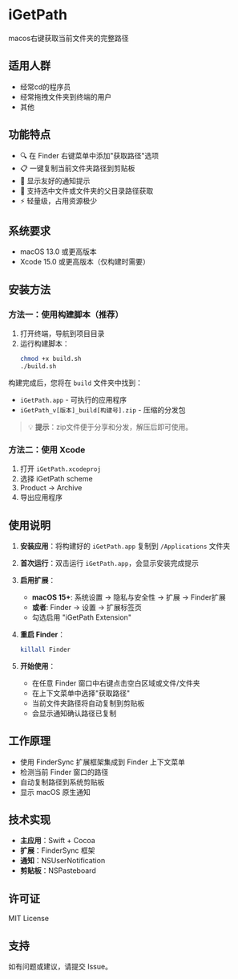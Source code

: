 # iGetPath

macos右键获取当前文件夹的完整路径

## 适用人群
- 经常cd的程序员
- 经常拖拽文件夹到终端的用户
- 其他

## 功能特点

- 🔍 在 Finder 右键菜单中添加"获取路径"选项
- 📋 一键复制当前文件夹路径到剪贴板
- 🔔 显示友好的通知提示
- 🎯 支持选中文件或文件夹的父目录路径获取
- ⚡ 轻量级，占用资源极少

## 系统要求

- macOS 13.0 或更高版本
- Xcode 15.0 或更高版本（仅构建时需要）

## 安装方法

### 方法一：使用构建脚本（推荐）

1. 打开终端，导航到项目目录
2. 运行构建脚本：
   ```bash
   chmod +x build.sh
   ./build.sh
   ```

构建完成后，您将在 `build` 文件夹中找到：
- `iGetPath.app` - 可执行的应用程序
- `iGetPath_v[版本]_build[构建号].zip` - 压缩的分发包

> 💡 **提示**：zip文件便于分享和分发，解压后即可使用。

### 方法二：使用 Xcode

1. 打开 `iGetPath.xcodeproj`
2. 选择 iGetPath scheme
3. Product → Archive
4. 导出应用程序

## 使用说明

1. **安装应用**：将构建好的 `iGetPath.app` 复制到 `/Applications` 文件夹

2. **首次运行**：双击运行 `iGetPath.app`，会显示安装完成提示

3. **启用扩展**：
   - **macOS 15+**: 系统设置 → 隐私与安全性 → 扩展 → Finder扩展
   - **或者**: Finder → 设置 → 扩展标签页
   - 勾选启用 "iGetPath Extension"

4. **重启 Finder**：
   ```bash
   killall Finder
   ```

5. **开始使用**：
   - 在任意 Finder 窗口中右键点击空白区域或文件/文件夹
   - 在上下文菜单中选择"获取路径"
   - 当前文件夹路径将自动复制到剪贴板
   - 会显示通知确认路径已复制

## 工作原理

- 使用 FinderSync 扩展框架集成到 Finder 上下文菜单
- 检测当前 Finder 窗口的路径
- 自动复制路径到系统剪贴板
- 显示 macOS 原生通知

## 技术实现

- **主应用**：Swift + Cocoa
- **扩展**：FinderSync 框架
- **通知**：NSUserNotification
- **剪贴板**：NSPasteboard

## 许可证

MIT License

## 支持

如有问题或建议，请提交 Issue。